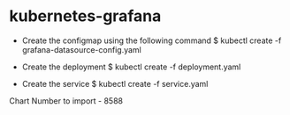 # kubernetes-grafana

* Create the configmap using the following command 
    $ kubectl create -f grafana-datasource-config.yaml

* Create the deployment 
    $ kubectl create -f deployment.yaml

* Create the service 
    $ kubectl create -f service.yaml

Chart Number to import - 8588